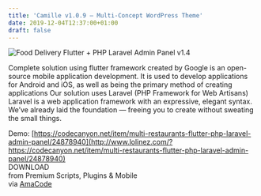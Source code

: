 ```yaml
---
title: 'Camille v1.0.9 – Multi-Concept WordPress Theme'
date: 2019-12-04T12:37:00+01:00
draft: false
---
```


![Food Delivery Flutter + PHP Laravel Admin Panel v1.4](http://www.codelist.cc/uploads/posts/2019-12/1575459023_fooddeliveryflutter.jpg "Food Delivery Flutter + PHP Laravel Admin Panel v1.4")  
  
Complete solution using flutter framework created by Google is an open-source mobile application development. It is used to develop applications for Android and iOS, as well as being the primary method of creating applications Our solution uses Laravel (PHP Framework for Web Artisans) Laravel is a web application framework with an expressive, elegant syntax. We’ve already laid the foundation — freeing you to create without sweating the small things.  
  
Demo: [https://codecanyon.net/item/multi-restaurants-flutter-php-laravel-admin-panel/24878940](http://www.lolinez.com/?https://codecanyon.net/item/multi-restaurants-flutter-php-laravel-admin-panel/24878940)  
DOWNLOAD  
from Premium Scripts, Plugins & Mobile  
via [AmaCode](https://amazcode.ooo)
